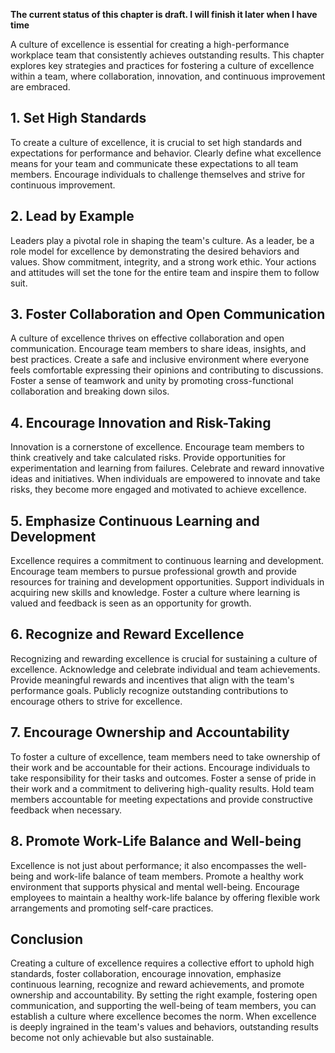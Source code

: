 **The current status of this chapter is draft. I will finish it later when I have time**

A culture of excellence is essential for creating a high-performance workplace team that consistently achieves outstanding results. This chapter explores key strategies and practices for fostering a culture of excellence within a team, where collaboration, innovation, and continuous improvement are embraced.

**1. Set High Standards**
-------------------------

To create a culture of excellence, it is crucial to set high standards and expectations for performance and behavior. Clearly define what excellence means for your team and communicate these expectations to all team members. Encourage individuals to challenge themselves and strive for continuous improvement.

**2. Lead by Example**
----------------------

Leaders play a pivotal role in shaping the team's culture. As a leader, be a role model for excellence by demonstrating the desired behaviors and values. Show commitment, integrity, and a strong work ethic. Your actions and attitudes will set the tone for the entire team and inspire them to follow suit.

**3. Foster Collaboration and Open Communication**
--------------------------------------------------

A culture of excellence thrives on effective collaboration and open communication. Encourage team members to share ideas, insights, and best practices. Create a safe and inclusive environment where everyone feels comfortable expressing their opinions and contributing to discussions. Foster a sense of teamwork and unity by promoting cross-functional collaboration and breaking down silos.

**4. Encourage Innovation and Risk-Taking**
-------------------------------------------

Innovation is a cornerstone of excellence. Encourage team members to think creatively and take calculated risks. Provide opportunities for experimentation and learning from failures. Celebrate and reward innovative ideas and initiatives. When individuals are empowered to innovate and take risks, they become more engaged and motivated to achieve excellence.

**5. Emphasize Continuous Learning and Development**
----------------------------------------------------

Excellence requires a commitment to continuous learning and development. Encourage team members to pursue professional growth and provide resources for training and development opportunities. Support individuals in acquiring new skills and knowledge. Foster a culture where learning is valued and feedback is seen as an opportunity for growth.

**6. Recognize and Reward Excellence**
--------------------------------------

Recognizing and rewarding excellence is crucial for sustaining a culture of excellence. Acknowledge and celebrate individual and team achievements. Provide meaningful rewards and incentives that align with the team's performance goals. Publicly recognize outstanding contributions to encourage others to strive for excellence.

**7. Encourage Ownership and Accountability**
---------------------------------------------

To foster a culture of excellence, team members need to take ownership of their work and be accountable for their actions. Encourage individuals to take responsibility for their tasks and outcomes. Foster a sense of pride in their work and a commitment to delivering high-quality results. Hold team members accountable for meeting expectations and provide constructive feedback when necessary.

**8. Promote Work-Life Balance and Well-being**
-----------------------------------------------

Excellence is not just about performance; it also encompasses the well-being and work-life balance of team members. Promote a healthy work environment that supports physical and mental well-being. Encourage employees to maintain a healthy work-life balance by offering flexible work arrangements and promoting self-care practices.

Conclusion
----------

Creating a culture of excellence requires a collective effort to uphold high standards, foster collaboration, encourage innovation, emphasize continuous learning, recognize and reward achievements, and promote ownership and accountability. By setting the right example, fostering open communication, and supporting the well-being of team members, you can establish a culture where excellence becomes the norm. When excellence is deeply ingrained in the team's values and behaviors, outstanding results become not only achievable but also sustainable.
